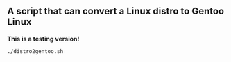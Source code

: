 ## A script that can convert a Linux distro to Gentoo Linux

**This is a testing version!**

```bash
./distro2gentoo.sh
```
